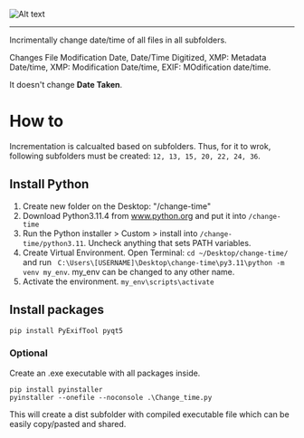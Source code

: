 
![Alt text](./images/Example1.gif)

---

Incrimentally change date/time of all files in all subfolders. 

Changes File Modification Date, Date/Time Digitized, XMP: Metadata Date/time, XMP: Modification Date/time, EXIF: MOdification date/time.

It doesn't change **Date Taken**. 

# How to
Incrementation is calcualted based on subfolders. Thus, for it to wrok, following subfolders must be created: `12, 13, 15, 20, 22, 24, 36`. 

## Install Python
1. Create new folder on the Desktop: "/change-time"
2. Download Python3.11.4 from www.python.org and put it into `/change-time`
3. Run the Python installer > Custom > install into `/change-time/python3.11`. Uncheck anything that sets PATH variables.
4. Create Virtual Environment. Open Terminal: `cd ~/Desktop/change-time/` and run ` C:\Users\[USERNAME]\Desktop\change-time\py3.11\python -m venv my_env`. my_env can be changed to any other name. 
5. Activate the environment. `my_env\scripts\activate`

## Install packages
```
pip install PyExifTool pyqt5
```

### Optional
Create an .exe executable with all packages inside. 
```
pip install pyinstaller
pyinstaller --onefile --noconsole .\Change_time.py
```

This will create a dist subfolder with compiled executable file which can be easily copy/pasted and shared. 
